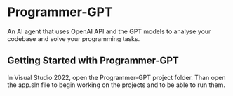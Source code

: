 # Programmer-GPT

An AI agent that uses OpenAI API and the GPT models to analyse your codebase and solve your programming tasks.

## Getting Started with Programmer-GPT

In Visual Studio 2022, open the Programmer-GPT project folder.
Than open the app.sln file to begin working on the projects and to be able to run them.